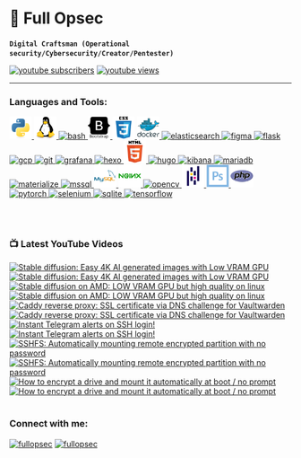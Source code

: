 # :closed_lock_with_key: Full Opsec
**`Digital Craftsman (Operational security/Cybersecurity/Creator/Pentester)`**





   <p align="left">
      <a href="https://www.youtube.com/@fullopsec?sub_confirmation=1">
         <img alt="youtube subscribers" title="Subscribe to my YouTube channel" src="https://custom-icon-badges.demolab.com/youtube/channel/subscribers/UC4LKtHItV5zgbAlHze5pA4w?color=%23E05D44&label=SUBSCRIBE&logo=video&logoColor=white&style=for-the-badge&labelColor=CE4630"/></a> 
      <a href="https://www.youtube.com/@fullopsec">
         <img alt="youtube views" title="YouTube views" src="https://custom-icon-badges.demolab.com/youtube/channel/views/UC4LKtHItV5zgbAlHze5pA4w?color=%23E1AD0E&logo=eye&logoColor=white&style=for-the-badge&labelColor=C79600"/></a> 
<!---      <a href="https://github.com/fullopsec?tab=followers">
         <img alt="followers" title="Follow me on Github" src="https://custom-icon-badges.demolab.com/github/followers/fullopsec?color=236ad3&labelColor=1155ba&style=for-the-badge&logo=person-add&label=Follow&logoColor=white"/></a>
      <a href="https://github.com/fullopsec?tab=repositories&sort=stargazers">
         <img alt="total stars" title="Total stars on GitHub" src="https://custom-icon-badges.demolab.com/github/stars/fullopsec?color=55960c&style=for-the-badge&labelColor=488207&logo=star"/></a>
 -->  </p>
   
________

<h3 align="left">Languages and Tools:</h3>

<p align="left"> 
<a href="https://www.python.org" target="_blank" rel="noreferrer"> <img src="https://raw.githubusercontent.com/devicons/devicon/master/icons/python/python-original.svg" alt="python" width="40" height="40"/> </a>
<a href="https://www.linux.org/" target="_blank" rel="noreferrer"> <img src="https://raw.githubusercontent.com/devicons/devicon/master/icons/linux/linux-original.svg" alt="linux" width="40" height="40"/> </a>
<a href="https://www.gnu.org/software/bash/" target="_blank" rel="noreferrer"> <img src="https://www.vectorlogo.zone/logos/gnu_bash/gnu_bash-icon.svg" alt="bash" width="40" height="40"/> </a> <a href="https://getbootstrap.com" target="_blank" rel="noreferrer"> <img src="https://raw.githubusercontent.com/devicons/devicon/master/icons/bootstrap/bootstrap-plain-wordmark.svg" alt="bootstrap" width="40" height="40"/> </a> <a href="https://www.w3schools.com/css/" target="_blank" rel="noreferrer"> <img src="https://raw.githubusercontent.com/devicons/devicon/master/icons/css3/css3-original-wordmark.svg" alt="css3" width="40" height="40"/> </a> <a href="https://www.docker.com/" target="_blank" rel="noreferrer"> <img src="https://raw.githubusercontent.com/devicons/devicon/master/icons/docker/docker-original-wordmark.svg" alt="docker" width="40" height="40"/> </a> <a href="https://www.elastic.co" target="_blank" rel="noreferrer"> <img src="https://www.vectorlogo.zone/logos/elastic/elastic-icon.svg" alt="elasticsearch" width="40" height="40"/> </a> <a href="https://www.figma.com/" target="_blank" rel="noreferrer"> <img src="https://www.vectorlogo.zone/logos/figma/figma-icon.svg" alt="figma" width="40" height="40"/> </a> <a href="https://flask.palletsprojects.com/" target="_blank" rel="noreferrer"> <img src="https://www.vectorlogo.zone/logos/pocoo_flask/pocoo_flask-icon.svg" alt="flask" width="40" height="40"/> </a> <a href="https://cloud.google.com" target="_blank" rel="noreferrer"> <img src="https://www.vectorlogo.zone/logos/google_cloud/google_cloud-icon.svg" alt="gcp" width="40" height="40"/> </a> <a href="https://git-scm.com/" target="_blank" rel="noreferrer"> <img src="https://www.vectorlogo.zone/logos/git-scm/git-scm-icon.svg" alt="git" width="40" height="40"/> </a> <a href="https://grafana.com" target="_blank" rel="noreferrer"> <img src="https://www.vectorlogo.zone/logos/grafana/grafana-icon.svg" alt="grafana" width="40" height="40"/> </a> <a href="hexo.io/" target="_blank" rel="noreferrer"> <img src="https://www.vectorlogo.zone/logos/hexoio/hexoio-icon.svg" alt="hexo" width="40" height="40"/> </a> <a href="https://www.w3.org/html/" target="_blank" rel="noreferrer"> <img src="https://raw.githubusercontent.com/devicons/devicon/master/icons/html5/html5-original-wordmark.svg" alt="html5" width="40" height="40"/> </a> <a href="https://gohugo.io/" target="_blank" rel="noreferrer"> <img src="https://api.iconify.design/logos-hugo.svg" alt="hugo" width="40" height="40"/> </a> <a href="https://www.elastic.co/kibana" target="_blank" rel="noreferrer"> <img src="https://www.vectorlogo.zone/logos/elasticco_kibana/elasticco_kibana-icon.svg" alt="kibana" width="40" height="40"/> </a>  <a href="https://mariadb.org/" target="_blank" rel="noreferrer"> <img src="https://www.vectorlogo.zone/logos/mariadb/mariadb-icon.svg" alt="mariadb" width="40" height="40"/> </a> <a href="https://materializecss.com/" target="_blank" rel="noreferrer"> <img src="https://raw.githubusercontent.com/prplx/svg-logos/5585531d45d294869c4eaab4d7cf2e9c167710a9/svg/materialize.svg" alt="materialize" width="40" height="40"/> </a> <a href="https://www.microsoft.com/en-us/sql-server" target="_blank" rel="noreferrer"> <img src="https://www.svgrepo.com/show/303229/microsoft-sql-server-logo.svg" alt="mssql" width="40" height="40"/> </a> <a href="https://www.mysql.com/" target="_blank" rel="noreferrer"> <img src="https://raw.githubusercontent.com/devicons/devicon/master/icons/mysql/mysql-original-wordmark.svg" alt="mysql" width="40" height="40"/> </a> <a href="https://www.nginx.com" target="_blank" rel="noreferrer"> <img src="https://raw.githubusercontent.com/devicons/devicon/master/icons/nginx/nginx-original.svg" alt="nginx" width="40" height="40"/> </a> <a href="https://opencv.org/" target="_blank" rel="noreferrer"> <img src="https://www.vectorlogo.zone/logos/opencv/opencv-icon.svg" alt="opencv" width="40" height="40"/> </a> <a href="https://pandas.pydata.org/" target="_blank" rel="noreferrer"> <img src="https://raw.githubusercontent.com/devicons/devicon/2ae2a900d2f041da66e950e4d48052658d850630/icons/pandas/pandas-original.svg" alt="pandas" width="40" height="40"/> </a> <a href="https://www.photoshop.com/en" target="_blank" rel="noreferrer"> <img src="https://raw.githubusercontent.com/devicons/devicon/master/icons/photoshop/photoshop-line.svg" alt="photoshop" width="40" height="40"/> </a> <a href="https://www.php.net" target="_blank" rel="noreferrer"> <img src="https://raw.githubusercontent.com/devicons/devicon/master/icons/php/php-original.svg" alt="php" width="40" height="40"/> </a>  <a href="https://pytorch.org/" target="_blank" rel="noreferrer"> <img src="https://www.vectorlogo.zone/logos/pytorch/pytorch-icon.svg" alt="pytorch" width="40" height="40"/> </a> <a href="https://www.selenium.dev" target="_blank" rel="noreferrer"> <img src="https://raw.githubusercontent.com/detain/svg-logos/780f25886640cef088af994181646db2f6b1a3f8/svg/selenium-logo.svg" alt="selenium" width="40" height="40"/> </a> <a href="https://www.sqlite.org/" target="_blank" rel="noreferrer"> <img src="https://www.vectorlogo.zone/logos/sqlite/sqlite-icon.svg" alt="sqlite" width="40" height="40"/> </a> <a href="https://www.tensorflow.org" target="_blank" rel="noreferrer"> <img src="https://www.vectorlogo.zone/logos/tensorflow/tensorflow-icon.svg" alt="tensorflow" width="40" height="40"/> </a> </p>

<br />

#

### 📺 Latest YouTube Videos

<!-- BEGIN YOUTUBE-CARDS -->
[![Stable diffusion: Easy 4K AI generated images with Low VRAM GPU](https://ytcards.demolab.com/?id=lA8PMsu_2WY&title=Stable+diffusion%3A+Easy+4K+AI+generated+images+with+Low+VRAM+GPU&lang=en&timestamp=1681737247&background_color=%230d1117&title_color=%23ffffff&stats_color=%23dedede&width=250 "Stable diffusion: Easy 4K AI generated images with Low VRAM GPU")](https://www.youtube.com/watch?v=lA8PMsu_2WY#gh-dark-mode-only)[![Stable diffusion: Easy 4K AI generated images with Low VRAM GPU](https://ytcards.demolab.com/?id=lA8PMsu_2WY&title=Stable+diffusion%3A+Easy+4K+AI+generated+images+with+Low+VRAM+GPU&lang=en&timestamp=1681737247&background_color=%23ffffff&title_color=%2324292f&stats_color=%2357606a&width=250 "Stable diffusion: Easy 4K AI generated images with Low VRAM GPU")](https://www.youtube.com/watch?v=lA8PMsu_2WY#gh-light-mode-only)
[![Stable diffusion on AMD: LOW VRAM GPU but high quality on linux](https://ytcards.demolab.com/?id=p2H_Zh4lJTI&title=Stable+diffusion+on+AMD%3A+LOW+VRAM+GPU+but+high+quality+on+linux&lang=en&timestamp=1681399105&background_color=%230d1117&title_color=%23ffffff&stats_color=%23dedede&width=250 "Stable diffusion on AMD: LOW VRAM GPU but high quality on linux")](https://www.youtube.com/watch?v=p2H_Zh4lJTI#gh-dark-mode-only)[![Stable diffusion on AMD: LOW VRAM GPU but high quality on linux](https://ytcards.demolab.com/?id=p2H_Zh4lJTI&title=Stable+diffusion+on+AMD%3A+LOW+VRAM+GPU+but+high+quality+on+linux&lang=en&timestamp=1681399105&background_color=%23ffffff&title_color=%2324292f&stats_color=%2357606a&width=250 "Stable diffusion on AMD: LOW VRAM GPU but high quality on linux")](https://www.youtube.com/watch?v=p2H_Zh4lJTI#gh-light-mode-only)
[![Caddy reverse proxy: SSL certificate via DNS challenge for Vaultwarden](https://ytcards.demolab.com/?id=0Ri3GVDc4pM&title=Caddy+reverse+proxy%3A+SSL+certificate+via+DNS+challenge+for+Vaultwarden&lang=en&timestamp=1680509531&background_color=%230d1117&title_color=%23ffffff&stats_color=%23dedede&width=250 "Caddy reverse proxy: SSL certificate via DNS challenge for Vaultwarden")](https://www.youtube.com/watch?v=0Ri3GVDc4pM#gh-dark-mode-only)[![Caddy reverse proxy: SSL certificate via DNS challenge for Vaultwarden](https://ytcards.demolab.com/?id=0Ri3GVDc4pM&title=Caddy+reverse+proxy%3A+SSL+certificate+via+DNS+challenge+for+Vaultwarden&lang=en&timestamp=1680509531&background_color=%23ffffff&title_color=%2324292f&stats_color=%2357606a&width=250 "Caddy reverse proxy: SSL certificate via DNS challenge for Vaultwarden")](https://www.youtube.com/watch?v=0Ri3GVDc4pM#gh-light-mode-only)
[![Instant Telegram alerts on SSH login!](https://ytcards.demolab.com/?id=-bmppdlnxEQ&title=Instant+Telegram+alerts+on+SSH+login%21&lang=en&timestamp=1670415995&background_color=%230d1117&title_color=%23ffffff&stats_color=%23dedede&width=250 "Instant Telegram alerts on SSH login!")](https://www.youtube.com/watch?v=-bmppdlnxEQ#gh-dark-mode-only)[![Instant Telegram alerts on SSH login!](https://ytcards.demolab.com/?id=-bmppdlnxEQ&title=Instant+Telegram+alerts+on+SSH+login%21&lang=en&timestamp=1670415995&background_color=%23ffffff&title_color=%2324292f&stats_color=%2357606a&width=250 "Instant Telegram alerts on SSH login!")](https://www.youtube.com/watch?v=-bmppdlnxEQ#gh-light-mode-only)
[![SSHFS: Automatically mounting remote encrypted partition with no password](https://ytcards.demolab.com/?id=gEeHH7n07YE&title=SSHFS%3A+Automatically+mounting+remote+encrypted+partition+with+no+password&lang=en&timestamp=1668263724&background_color=%230d1117&title_color=%23ffffff&stats_color=%23dedede&width=250 "SSHFS: Automatically mounting remote encrypted partition with no password")](https://www.youtube.com/watch?v=gEeHH7n07YE#gh-dark-mode-only)[![SSHFS: Automatically mounting remote encrypted partition with no password](https://ytcards.demolab.com/?id=gEeHH7n07YE&title=SSHFS%3A+Automatically+mounting+remote+encrypted+partition+with+no+password&lang=en&timestamp=1668263724&background_color=%23ffffff&title_color=%2324292f&stats_color=%2357606a&width=250 "SSHFS: Automatically mounting remote encrypted partition with no password")](https://www.youtube.com/watch?v=gEeHH7n07YE#gh-light-mode-only)
[![How to encrypt a drive and mount it automatically at boot / no prompt](https://ytcards.demolab.com/?id=UXJrSji-nNo&title=How+to+encrypt+a+drive+and+mount+it+automatically+at+boot+%2F+no+prompt&lang=en&timestamp=1665756078&background_color=%230d1117&title_color=%23ffffff&stats_color=%23dedede&width=250 "How to encrypt a drive and mount it automatically at boot / no prompt")](https://www.youtube.com/watch?v=UXJrSji-nNo#gh-dark-mode-only)[![How to encrypt a drive and mount it automatically at boot / no prompt](https://ytcards.demolab.com/?id=UXJrSji-nNo&title=How+to+encrypt+a+drive+and+mount+it+automatically+at+boot+%2F+no+prompt&lang=en&timestamp=1665756078&background_color=%23ffffff&title_color=%2324292f&stats_color=%2357606a&width=250 "How to encrypt a drive and mount it automatically at boot / no prompt")](https://www.youtube.com/watch?v=UXJrSji-nNo#gh-light-mode-only)
<!-- END YOUTUBE-CARDS -->

#


<h3 align="left">Connect with me:</h3>
<p align="left">
<a href="https://twitter.com/fullopsec" target="blank"><img align="center" src="https://raw.githubusercontent.com/rahuldkjain/github-profile-readme-generator/master/src/images/icons/Social/twitter.svg" alt="fullopsec" height="30" width="40" /></a>
<a href="https://www.youtube.com/c/fullopsec" target="blank"><img align="center" src="https://raw.githubusercontent.com/rahuldkjain/github-profile-readme-generator/master/src/images/icons/Social/youtube.svg" alt="fullopsec" height="30" width="40" /></a>
</p>

#



<!--- 

<p><img align="left" src="https://github-readme-stats.vercel.app/api/top-langs?username=fullopsec&show_icons=true&locale=en&layout=compact" alt="fullopsec" /></p>

<p>&nbsp;<img align="center" src="https://github-readme-stats.vercel.app/api?username=fullopsec&show_icons=true&locale=en" alt="fullopsec" /></p>
 --> 
